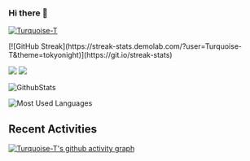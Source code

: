 ### Hi there 👋

<!--
**Turquoise-T/Turquoise-T** is a ✨ _special_ ✨ repository because its `README.md` (this file) appears on your GitHub profile.

Here are some ideas to get you started:

- 🔭 I’m currently working on deepLearning and Artificial Intelligence
- 🌱 I’m currently learning GNNs
- 👯 I’m looking to collaborate on ...
- 🤔 I’m looking for help with ...
- 💬 Ask me about ...
- 📫 How to reach me: 1729331805@qq.com, this is the quickest way
- 😄 Pronouns: ...
- ⚡ Fun fact: ...
-->

<p align="left"> <a href="https://github.com/ryo-ma/github-profile-trophy"><img src="https://github-profile-trophy.vercel.app/?username=Turquoise-T" alt="Turquoise-T" /></a> 
</p>
[![GitHub Streak](https://streak-stats.demolab.com/?user=Turquoise-T&theme=tokyonight)](https://git.io/streak-stats)

![](https://komarev.com/ghpvc/?username=Turquoise-T&label=Profile%20views&color=3399FF&style=flat)
[![](https://visitor-badge.laobi.icu/badge?page_id=Turquoise-T.Turquoise-T)](https://visitor-badge.laobi.icu/badge?page_id=Turquoise-T.Turquoise-T)

![GithubStats](https://github-readme-stats.vercel.app/api?username=Turquoise-T&show_icons=true&theme=dark&count_private=true)

![Most Used Languages](https://github-readme-stats.vercel.app/api/top-langs/?username=Turquoise-T&theme=dark&layout=compact)

<h2>Recent Activities</h2>

[![Turquoise-T's github activity graph](https://activity-graph.herokuapp.com/graph?username=Turquoise-T)](https://github.com/ashutosh00710/github-readme-activity-graph)

